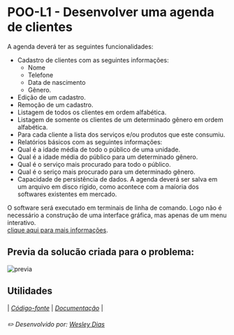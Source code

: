 # POO-L1 - Desenvolver uma agenda de clientes

A agenda deverá ter as seguintes funcionalidades:  
- Cadastro de clientes com as seguintes informações:  
  - Nome  
  - Telefone  
  - Data de nascimento  
  - Gênero.  
- Edição de um cadastro.  
- Remoção de um cadastro.  
- Listagem de todos os clientes em ordem alfabética.  
- Listagem de somente os clientes de um determinado gênero em ordem alfabética.  
- Para cada cliente a lista dos serviços e/ou produtos que este consumiu.  
- Relatórios básicos com as seguintes informações:  
- Qual é a idade média de todo o público de uma unidade.  
- Qual é a idade média do público para um determinado gênero.  
- Qual é o serviço mais procurado para todo o público.  
- Qual é o seriço mais procurado para um determinado gênero.  
- Capacidade de persistência de dados. A agenda deverá ser salva em um arquivo em disco rígido, como acontece com a maíoria dos softwares existentes em mercado.  

O software será executado em terminais de linha de comando. Logo não é necessário a construção de uma interface gráfica, mas apenas de um menu interativo.  
[clique aqui para mais informações](https://github.com/WeDias/POO-L1/blob/master/documenta%C3%A7%C3%A3o/problema.pdf).

## Previa da solucão criada para o problema:
![previa](https://github.com/WeDias/POO-L1/blob/master/documenta%C3%A7%C3%A3o/previa.png)

## Utilidades
| [*Código-fonte*](https://github.com/WeDias/POO-L1/tree/master/codigo/lista1) 
| [*Documentação*](https://github.com/WeDias/POO-L1/tree/master/documenta%C3%A7%C3%A3o) |

###### ✏️ Desenvolvido por: [*Wesley Dias*](https://github.com/WeDias)
